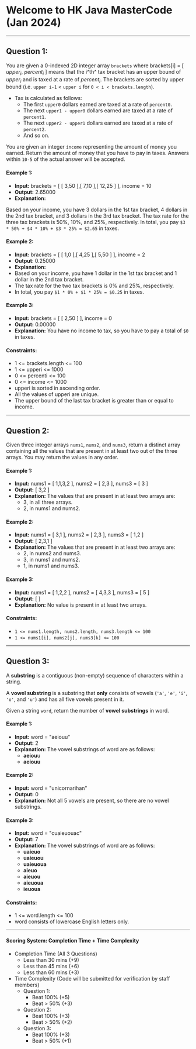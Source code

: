 # Welcome to HK Java MasterCode (Jan 2024)

---

## Question 1: 

You are given a 0-indexed 2D integer array `brackets` where brackets[i] = [ $upper_i$, $percent_i$ ] means that the i^th^ tax bracket has an upper bound of $upper_i$ and is taxed at a rate of $percent_i$. The brackets are sorted by upper bound (i.e. `upper i-1` < `upper i` for `0 < i < brackets.length`).

- Tax is calculated as follows:
  - The first `upper0` dollars earned are taxed at a rate of `percent0`.
  - The next `upper1 - upper0` dollars earned are taxed at a rate of `percent1`.
  - The next `upper2 - upper1` dollars earned are taxed at a rate of `percent2`.
  - And so on.

You are given an integer `income` representing the amount of money you earned. Return the amount of money that you have to pay in taxes. Answers within `10-5` of the actual answer will be accepted.

#### Example 1:

- **Input:** brackets = [  [ 3,50 ],[ 7,10 ],[ 12,25 ]  ], income = 10
- **Output:** 2.65000
- **Explanation:**

Based on your income, you have 3 dollars in the 1st tax bracket, 4 dollars in the 2nd tax bracket, and 3 dollars in the 3rd tax bracket. The tax rate for the three tax brackets is 50%, 10%, and 25%, respectively. In total, you pay `$3 * 50% + $4 * 10% + $3 * 25% = $2.65` in taxes.

#### Example 2:

- ****Input:**** brackets = [  [ 1,0 ],[ 4,25 ],[ 5,50 ]  ], income = 2
- **Output**: 0.25000
- ****Explanation:****
- Based on your income, you have 1 dollar in the 1st tax bracket and 1 dollar in the 2nd tax bracket.
- The tax rate for the two tax brackets is 0% and 25%, respectively.
- In total, you pay `$1 * 0% + $1 * 25% = $0.25` in taxes.

#### Example 3:
- ****Input:**** brackets = [ [ 2,50 ] ], income = 0
- ****Output:**** 0.00000
- ****Explanation:**** You have no income to tax, so you have to pay a total of `$0` in taxes.
 
#### Constraints:
- 1 <= brackets.length <= 100
- 1 <= upperi <= 1000
- 0 <= percenti <= 100
- 0 <= income <= 1000
- upperi is sorted in ascending order.
- All the values of upperi are unique.
- The upper bound of the last tax bracket is greater than or equal to income.

---

## Question 2:
Given three integer arrays `nums1`, `nums2`, and `nums3`, return a distinct array containing all the values that are present in at least two out of the three arrays. You may return the values in any order.

#### Example 1:
- **Input:** nums1 = [ 1,1,3,2 ], nums2 = [ 2,3 ], nums3 = [ 3 ]
- **Output:** [ 3,2 ]
- **Explanation:** The values that are present in at least two arrays are:
  - 3, in all three arrays.
  - 2, in nums1 and nums2.

#### Example 2:
- **Input:** nums1 = [ 3,1 ], nums2 = [ 2,3 ], nums3 = [ 1,2 ]
- **Output:** [ 2,3,1 ]
- **Explanation:** The values that are present in at least two arrays are:
  - 2, in nums2 and nums3.
  - 3, in nums1 and nums2.
  - 1, in nums1 and nums3.

#### Example 3:
- **Input:** nums1 = [ 1,2,2 ], nums2 = [ 4,3,3 ], nums3 = [ 5 ]
- **Output:** [   ]
- **Explanation:** No value is present in at least two arrays.
 
#### Constraints:
- `1 <= nums1.length, nums2.length, nums3.length <= 100`
- `1 <= nums1[i], nums2[j], nums3[k] <= 100`

---

## Question 3:
A **substring** is a contiguous (non-empty) sequence of characters within a string.

A **vowel substring** is a substring that **only** consists of vowels (`'a'`, `'e'`, `'i'`, `'o'`, and `'u'`) and has all five vowels present in it.

Given a string `word`, return the number of **vowel substrings** in word.

#### Example 1:
- **Input:** word = "aeiouu"
- **Output:** 2
- **Explanation:** The vowel substrings of word are as follows:
  - **aeiou**u
  - **aeiouu**

#### Example 2:
- **Input:** word = "unicornarihan"
- **Output:** 0
- **Explanation:** Not all 5 vowels are present, so there are no vowel substrings.

#### Example 3:
- **Input:** word = "cuaieuouac"
- **Output:** 7
- **Explanation:** The vowel substrings of word are as follows:
  - **uaieuo**
  - **uaieuou**
  - **uaieuoua**
  - **aieuo**
  - **aieuou**
  - **aieuoua**
  - **ieuoua**

#### Constraints:
- 1 <= word.length <= 100
- word consists of lowercase English letters only.

---

#### Scoring System: Completion Time + Time Complexity
- Completion Time (All 3 Questions)
  - Less than 30 mins (+9)
  - Less than 45 mins (+6)
  - Less than 60 mins (+3)
- Time Complexity (Code will be submitted for verification by staff members)
  - Question 1:
    - Beat 100% (+5)
    - Beat > 50% (+3)
  - Question 2:
    - Beat 100% (+3)
    - Beat > 50% (+2)
  - Question 3:
    - Beat 100% (+3)
    - Beat > 50% (+1)